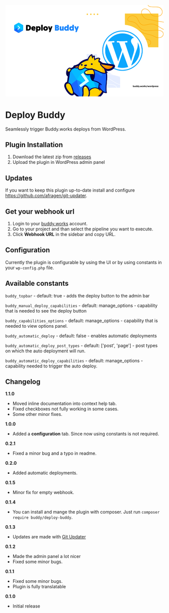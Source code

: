 ![](assets/images/cover.png)

# Deploy Buddy
Seamlessly trigger Buddy.works deploys from WordPress.

## Plugin Installation
1. Download the latest zip from [releases](https://github.com/palmiak/buddy_deploy/releases/)
2. Upload the plugin in WordPress admin panel

## Updates
If you want to keep this plugin up-to-date install and configure https://github.com/afragen/git-updater. 

## Get your webhook url
1. Login to your [buddy.works](http://buddy.works) account.
2. Go to your project and than select the pipeline you want to execute.
3. Click **Webhook URL** in the sidebar and copy URL.

## Configuration
Currently the plugin is configurable by using the UI or by using constants in your `wp-config.php` file.

## Available constants
`buddy_topbar` - default: true - adds the deploy button to the admin bar

`buddy_manual_deploy_capabilities` - default: manage_options - capability that is needed to see the deploy button

`buddy_capabilities_options` - default: manage_options - capability that is needed to view options panel.

`buddy_automatic_deploy` - default: false - enables automatic deployments

`buddy_automatic_deploy_post_types` - default: ['post', 'page'] - post types on which the auto deployment will run.

`buddy_automatic_deploy_capabilities` - default: manage_options - capability needed to trigger the auto deploy.

## Changelog
**1.1.0**
- Moved inline documentation into context help tab.
- Fixed checkboxes not fully working in some cases.
- Some other minor fixes.

**1.0.0**
- Added a **configuration** tab. Since now using constants is not required.

**0.2.1**
- Fixed a minor bug and a typo in readme.

**0.2.0**
- Added automatic deployments.

**0.1.5**
- Minor fix for empty webhook.

**0.1.4**
- You can install and mange the plugin with composer. Just run `composer require buddy/deploy-buddy`.

**0.1.3**
- Updates are made with [Git Updater](https://github.com/afragen/git-updater)

**0.1.2**
- Made the admin panel a lot nicer
- Fixed some minor bugs.
 
**0.1.1**
- Fixed some minor bugs.
- Plugin is fully translatable

**0.1.0**
- Initial release

